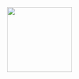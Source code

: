<div align=center>
<img src="https://notion-emojis.s3-us-west-2.amazonaws.com/v0/svg-twitter/1f41d.svg" width=150>    
</div>

